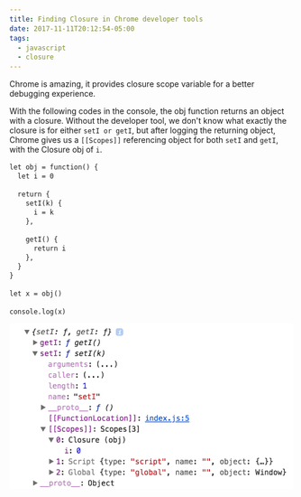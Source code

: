 ```yaml
---
title: Finding Closure in Chrome developer tools
date: 2017-11-11T20:12:54-05:00
tags:
  - javascript
  - closure
---
```

Chrome is amazing, it provides closure scope variable for a better debugging experience.

With the following codes in the console, the obj function returns an object with a closure. Without the developer tool, we don't know what exactly the closure is for either `setI or getI`, but after logging the returning object, Chrome gives us a `[[Scopes]]` referencing object for both `setI` and `getI`, with the Closure obj of `i`.

```
let obj = function() {
  let i = 0

  return {
    setI(k) {
      i = k
    },

    getI() {
      return i
    },
  }
}

let x = obj()

console.log(x)
```

![Closure in Chrome Dev Tool](11-11.png "Closure in Chrome Dev Tool")
